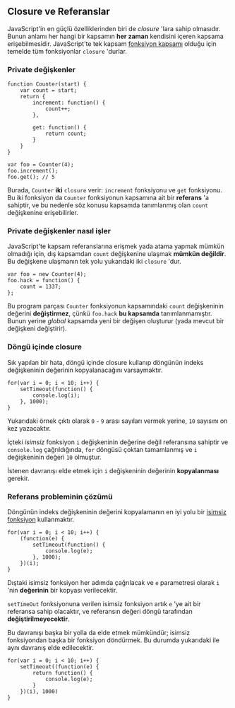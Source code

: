 ## Closure ve Referanslar

JavaScript'in en güçlü özelliklerinden biri de *closure* 'lara sahip olmasıdır.
Bunun anlamı her hangi bir kapsamın **her zaman** kendisini içeren kapsama
erişebilmesidir. JavaScript'te tek kapsam [fonksiyon kapsamı](#function.scopes)
olduğu için temelde tüm fonksiyonlar `closure` 'durlar.

### Private değişkenler

    function Counter(start) {
        var count = start;
        return {
            increment: function() {
                count++;
            },

            get: function() {
                return count;
            }
        }
    }

    var foo = Counter(4);
    foo.increment();
    foo.get(); // 5

Burada, `Counter` **iki** `closure` verir: `increment` fonksiyonu ve `get`
fonksiyonu. Bu iki fonksiyon da `Counter` fonksiyonun kapsamına ait bir
**referans** 'a sahiptir, ve bu nedenle söz konusu kapsamda tanımlanmış olan
`count` değişkenine erişebilirler.

### Private değişkenler nasıl işler

JavaScript'te kapsam referanslarına erişmek yada atama yapmak mümkün olmadığı
için, dış kapsamdan `count` değişkenine ulaşmak **mümkün değildir**. Bu
değişkene ulaşmanın tek yolu yukarıdaki iki `closure` 'dur.

    var foo = new Counter(4);
    foo.hack = function() {
        count = 1337;
    };

Bu program parçası `Counter` fonksiyonun kapsamındaki `count` değişkeninin
değerini **değiştirmez**, çünkü `foo.hack` **bu kapsamda** tanımlanmamıştır.
Bunun yerine *global* kapsamda yeni bir değişen oluşturur (yada mevcut bir
değişkeni değiştirir).

### Döngü içinde closure

Sık yapılan bir hata, döngü içinde closure kullanıp döngünün indeks değişkeninin
değerinin kopyalanacağını varsaymaktır.

    for(var i = 0; i < 10; i++) {
        setTimeout(function() {
            console.log(i);  
        }, 1000);
    }

Yukarıdaki örnek çıktı olarak `0` - `9` arası sayıları vermek yerine, `10`
sayısını on kez yazacaktır.

İçteki *isimsiz* fonksiyon `i` değişkeninin değerine değil referansına sahiptir
ve `console.log` çağrıldığında, `for` döngüsü çoktan tamamlanmış ve `i`
değişkeninin değeri `10` olmuştur.

İstenen davranışı elde etmek için `i` değişkeninin değerinin **kopyalanması**
gerekir.

### Referans probleminin çözümü

Döngünün indeks değişkeninin değerini kopyalamanın en iyi yolu bir 
[isimsiz fonksiyon](#function.scopes) kullanmaktır.

    for(var i = 0; i < 10; i++) {
        (function(e) {
            setTimeout(function() {
                console.log(e);  
            }, 1000);
        })(i);
    }

Dıştaki isimsiz fonksiyon her adımda çağrılacak ve `e` parametresi olarak
`i` 'nin **değerinin** bir kopyası verilecektir.

`setTimeOut` fonksiyonuna verilen isimsiz fonksiyon artık `e` 'ye ait bir
referansa sahip olacaktır, ve referansın değeri döngü tarafından
**değiştirilmeyecektir**.

Bu davranışı başka bir yolla da elde etmek mümkündür; isimsiz fonksiyondan başka
bir fonksiyon döndürmek. Bu durumda yukarıdaki ile aynı davranış elde
edilecektir.

    for(var i = 0; i < 10; i++) {
        setTimeout((function(e) {
            return function() {
                console.log(e);
            }
        })(i), 1000)
    }

